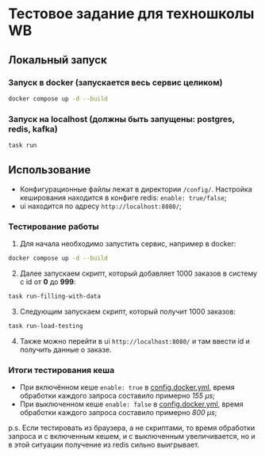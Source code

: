 # Тестовое задание для техношколы WB

## Локальный запуск

### Запуск в docker (запускается весь сервис целиком)
```bash
docker compose up -d --build
```

### Запуск на localhost (должны быть запущены: postgres, redis, kafka)
```bash
task run
```

## Использование

- Конфигурационные файлы лежат в директории `/config/`. Настройка кеширования находится в конфиге redis: `enable: true/false`;
- ui находится по адресу `http://localhost:8080/`;

### Тестирование работы 

1. Для начала необходимо запустить сервис, например в docker:

```bash
docker compose up -d --build
```

2. Далее запускаем скрипт, который добавляет 1000 заказов в систему с id от **0** до **999**:

```bash
task run-filling-with-data
```

3. Следующим запускаем скрипт, который получит 1000 заказов:

```bash
task run-load-testing
```

4. Также можно перейти в ui `http://localhost:8080/` и там ввести id и получить данные о заказе.

### Итоги тестирования кеша

- При включённом кеше `enable: true` в [config.docker.yml](config/config.docker.yml), время обработки каждого запроса составило примерно _155 µs_;
- При выключенном кеше `enable: false` в [config.docker.yml](config/config.docker.yml), время обработки каждого запроса составило примерно _800 µs_;

p.s. Если тестировать из браузера, а не скриптами, то время обработки запроса и с включенным кешем, и с выключенным увеличивается, но и в этой ситуации получение из redis сильно выигрывает.

